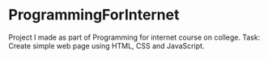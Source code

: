 # ProgrammingForInternet
Project I made as part of Programming for internet course on college. Task: Create simple web page using HTML, CSS and JavaScript.
